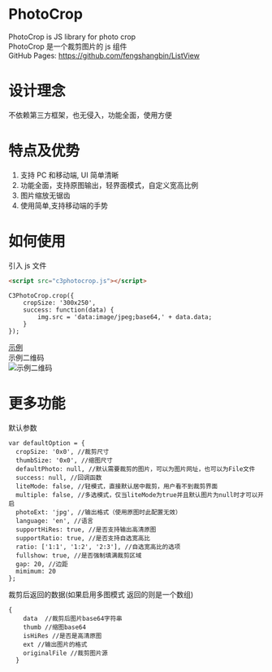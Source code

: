 # PhotoCrop

PhotoCrop is JS library for photo crop  
PhotoCrop 是一个裁剪图片的 js 组件  
GitHub Pages: https://github.com/fengshangbin/ListView

# 设计理念

不依赖第三方框架，也无侵入，功能全面，使用方便

# 特点及优势

1. 支持 PC 和移动端, UI 简单清晰
2. 功能全面，支持原图输出，轻界面模式，自定义宽高比例
3. 图片缩放无锯齿
4. 使用简单,支持移动端的手势

# 如何使用

引入 js 文件

```html
<script src="c3photocrop.js"></script>
```

```
C3PhotoCrop.crop({
    cropSize: '300x250',
    success: function(data) {
        img.src = 'data:image/jpeg;base64,' + data.data;
    }
});
```

[示例](http://www.fengshangbin.com/html/c3photocrop/)  
示例二维码  
![示例二维码](http://www.fengshangbin.com/html/c3photocrop/qrcode.png)

# 更多功能

默认参数

```
var defaultOption = {
  cropSize: '0x0', //裁剪尺寸
  thumbSize: '0x0', //缩图尺寸
  defaultPhoto: null, //默认需要裁剪的图片，可以为图片网址，也可以为File文件
  success: null, //回调函数
  liteMode: false, //轻模式，直接默认居中裁剪，用户看不到裁剪界面
  multiple: false, //多选模式，仅当liteMode为true并且默认图片为null时才可以开启
  photoExt: 'jpg', //输出格式（使用原图时此配置无效）
  language: 'en', //语言
  supportHiRes: true, //是否支持输出高清原图
  supportRatio: true, //是否支持自选宽高比
  ratio: ['1:1', '1:2', '2:3'], //自选宽高比的选项
  fullshow: true, //是否强制填满裁剪区域
  gap: 20, //边距
  mimimum: 20
};
```

裁剪后返回的数据(如果启用多图模式 返回的则是一个数组)

```
{
    data  //裁剪后图片base64字符串
    thumb //缩图base64
    isHiRes //是否是高清原图
    ext //输出图片的格式
    originalFile //裁剪图片源
  }
```
